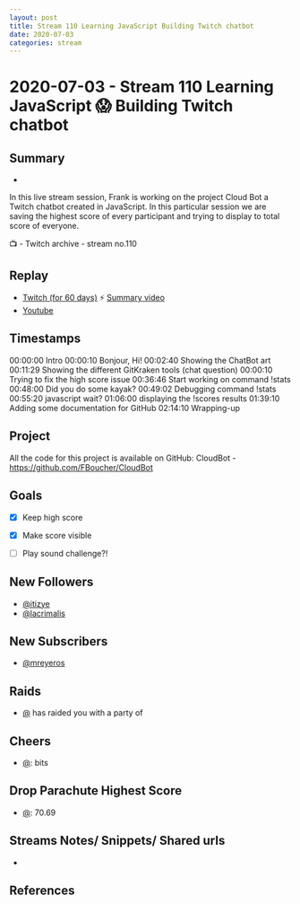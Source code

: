 ```yaml
---
layout: post
title: Stream 110 Learning JavaScript Building Twitch chatbot
date: 2020-07-03
categories: stream
---
```



# 2020-07-03 - Stream 110 Learning JavaScript 😱 Building Twitch chatbot 

## Summary
-

In this live stream session, Frank is working on the project Cloud Bot a Twitch chatbot created in JavaScript. In this particular session we are saving the highest score of every participant and trying to display to total score of everyone.

📺 - Twitch archive - stream no.110

## Replay


- [Twitch (for 60 days)](https://www.twitch.tv/videos/)
⚡ [Summary video](https://youtu.be/KszCPCaT1j0)
- [Youtube](https://youtu.be/bEsAMXF63eE)


## Timestamps


00:00:00 Intro
00:00:10 Bonjour, Hi!
00:02:40 Showing the ChatBot art
00:11:29 Showing the different GitKraken tools (chat question)
00:00:10 Trying to fix the high score issue
00:36:46 Start working on command !stats
00:48:00 Did you do some kayak?
00:49:02 Debugging  command !stats
00:55:20 javascript wait?
01:06:00 displaying the !scores results
01:39:10 Adding some documentation for GitHub
02:14:10 Wrapping-up

Project
-------

All the code for this project is available on GitHub: CloudBot - https://github.com/FBoucher/CloudBot



Goals
-----

- [X] Keep high score
- [X] Make score visible
- [ ] Play sound challenge?!


New Followers
-------------

- [@itizye](https://www.twitch.tv/itizye)
- [@lacrimalis](https://www.twitch.tv/lacrimalis)


New Subscribers
---------------

- [@mreyeros](https://www.twitch.tv/mreyeros)


Raids
------

- [@](https://www.twitch.tv/) has raided you with a party of 



Cheers
------

- [@](https://www.twitch.tv/):  bits


Drop Parachute Highest Score
----------------------------

- [@](https://www.twitch.tv/):  70.69



Streams Notes/ Snippets/ Shared urls
-----------------------------------

- 


References
----------

